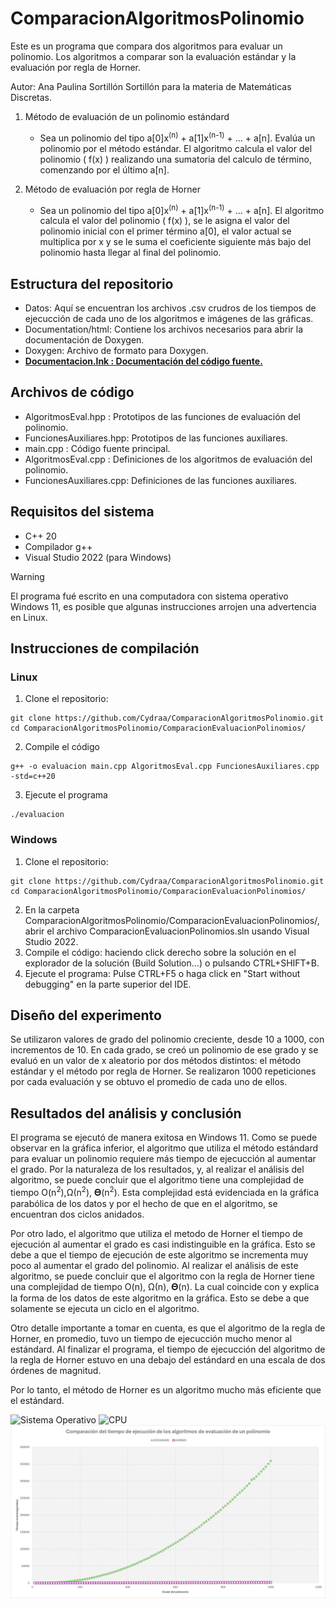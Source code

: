 # ComparacionAlgoritmosPolinomio
Este es un programa que compara dos algoritmos para evaluar un polinomio. Los algoritmos a comparar son la evaluación estándar y la evaluación por regla de Horner.

Autor: Ana Paulina Sortillón Sortillón
para la materia de Matemáticas Discretas.

1. Método de evaluación de un polinomio estándard
   - Sea un polinomio del tipo a[0]x<sup>(n)</sup> + a[1]x<sup>(n-1)</sup> + ... + a[n]. Evalúa un polinomio por el método estándar. El algoritmo calcula el valor del polinomio ( f(x) ) realizando una sumatoria del calculo de término, comenzando por el último a[n].

2. Método de evaluación por regla de Horner
   - Sea un polinomio del tipo a[0]x<sup>(n)</sup> + a[1]x<sup>(n-1)</sup> + ... + a[n]. El algoritmo calcula el valor del polinomio ( f(x) ), se le asigna el valor del polinomio inicial con el primer término a[0], el valor actual se multiplica por x y se le suma el coeficiente siguiente más bajo del polinomio hasta llegar al final del polinomio.

## Estructura del repositorio
* Datos: Aquí se encuentran los archivos .csv crudros de los tiempos de ejecucción de cada uno de los algoritmos e imágenes de las gráficas.
* Documentation/html: Contiene los archivos necesarios para abrir la documentación de Doxygen.
* Doxygen: Archivo de formato para Doxygen.
* **<ins>Documentacion.lnk : Documentación del código fuente.</ins>**

## Archivos de código
* AlgoritmosEval.hpp : Prototipos de las funciones de evaluación del polinomio.
* FuncionesAuxiliares.hpp: Prototipos de las funciones auxiliares.
* main.cpp : Código fuente principal.
* AlgoritmosEval.cpp : Definiciones de los algoritmos de evaluación del polinomio.
* FuncionesAuxiliares.cpp: Definiciones de las funciones auxiliares.
  
## Requisitos del sistema
* C++ 20
* Compilador g++
* Visual Studio 2022 (para Windows)

> [!WARNING]
> El programa fué escrito en una computadora con sistema operativo Windows 11, es posible que algunas instrucciones arrojen una advertencia en Linux.

## Instrucciones de compilación
### Linux
1. Clone el repositorio:
```
git clone https://github.com/Cydraa/ComparacionAlgoritmosPolinomio.git
cd ComparacionAlgoritmosPolinomio/ComparacionEvaluacionPolinomios/
```
2. Compile el código
```
g++ -o evaluacion main.cpp AlgoritmosEval.cpp FuncionesAuxiliares.cpp -std=c++20
```

3. Ejecute el programa
```
./evaluacion
```

### Windows
1. Clone el repositorio:
```
git clone https://github.com/Cydraa/ComparacionAlgoritmosPolinomio.git
cd ComparacionAlgoritmosPolinomio/ComparacionEvaluacionPolinomios/
```
2. En la carpeta ComparacionAlgoritmosPolinomio/ComparacionEvaluacionPolinomios/, abrir el archivo ComparacionEvaluacionPolinomios.sln usando Visual Studio 2022.
3. Compile el código: haciendo click derecho sobre la solución en el explorador de la solución (Build Solution...) o pulsando CTRL+SHIFT+B.
5. Ejecute el programa: Pulse CTRL+F5 o haga click en "Start without debugging" en la parte superior del IDE.

## Diseño del experimento
Se utilizaron valores de grado del polinomio creciente, desde 10 a 1000, con incrementos de 10. En cada grado, se creó un polinomio de ese grado y se evaluó en un valor de x aleatorio por dos métodos distintos: el método estándar y el método por regla de Horner. Se realizaron 1000 repeticiones por cada evaluación y se obtuvo el promedio de cada uno de ellos.

## Resultados del análisis y conclusión
El programa se ejecutó de manera exitosa en Windows 11. Como se puede observar en la gráfica inferior, el algoritmo que utiliza el método estándard para evaluar un polinomio requiere más tiempo de ejecucción al aumentar el grado. Por la naturaleza de los resultados, y, al realizar el análisis del algoritmo, se puede concluir que el algoritmo tiene una complejidad de tiempo O(n<sup>2</sup>),Ω(n<sup>2</sup>), 𝚯(n<sup>2</sup>). Esta complejidad está evidenciada en la gráfica parabólica de los datos y por el hecho de que en el algoritmo, se encuentran dos ciclos anidados.

Por otro lado, el algoritmo que utiliza el metodo de Horner el tiempo de ejecución al aumentar el grado es casi indistinguible en la gráfica. Esto se debe a que el tiempo de ejecución de este algoritmo se incrementa muy poco al aumentar el grado del polinomio. Al realizar el análisis de este algoritmo, se puede concluir que el algoritmo con la regla de Horner tiene una complejidad de tiempo O(n), Ω(n), 𝚯(n). La cual coincide con y explica la forma de los datos de este algoritmo en la gráfica. Esto se debe a que solamente se ejecuta un ciclo en el algoritmo.

Otro detalle importante a tomar en cuenta, es que el algoritmo de la regla de Horner, en promedio, tuvo un tiempo de ejecucción mucho menor al estándard. Al finalizar el programa, el tiempo de ejecucción del algoritmo de la regla de Horner estuvo en una debajo del estándard en una escala de dos órdenes de magnitud.

Por lo tanto, el método de Horner es un algoritmo mucho más eficiente que el estándard.

![Sistema Operativo](https://img.shields.io/badge/Sistema%20Operativo%20-%20Windows%2011-blue) ![CPU](https://img.shields.io/badge/CPU%20-%2011th%20Gen%20Intel(R)%20Core(TM)%20i7%2011700F-purple)
![Gráfica comparativa de algoritmos de evaluacion de polinomio en Windows](ComparacionEvaluacionPolinomios/Datos/grafica_comparacionAlgPol.jpg)
